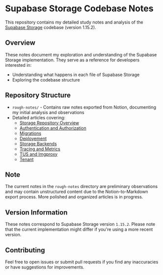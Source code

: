 # Supabase Storage Codebase Notes

This repository contains my detailed study notes and analysis of the [Supabase Storage](https://github.com/supabase/storage) codebase (version 1.15.2).

## Overview

These notes document my exploration and understanding of the Supabase Storage implementation. They serve as a reference for developers interested in:
- Understanding what happens in each file of Supabase Storage
- Exploring the codebase structure

## Repository Structure

- `rough-notes/` - Contains raw notes exported from Notion, documenting my initial analysis and observations
- Detailed articles covering:
  - [Storage Repository Overview](./storage-understanding.md)
  - [Authentication and Authorization](./auth.md)
  - [Migrations](./migrations.md)
  - [Deployement](./ops.md)
  - [Storage Backends](./storage-backends.md)
  - [Tracing and Metrics](./tracing-metrics.md)
  - [TUS and Imgproxy](./tus-imgproxy.md)
  - [Tenant](./tenant.md)

## Note

The current notes in the `rough-notes` directory are preliminary observations and may contain unstructured content due to the Notion-to-Markdown export process. More polished and organized articles is in progress.

## Version Information

These notes correspond to Supabase Storage version `1.15.2`. Please note that the current implementation might differ if you're using a more recent version.

## Contributing

Feel free to open issues or submit pull requests if you find any inaccuracies or have suggestions for improvements.
